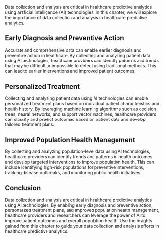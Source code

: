 
Data collection and analysis are critical in healthcare predictive analytics using artificial intelligence (AI) technologies. In this chapter, we will explore the importance of data collection and analysis in healthcare predictive analytics.

Early Diagnosis and Preventive Action
-------------------------------------

Accurate and comprehensive data can enable earlier diagnosis and preventive action in healthcare. By collecting and analyzing patient data using AI technologies, healthcare providers can identify patterns and trends that may be difficult or impossible to detect using traditional methods. This can lead to earlier interventions and improved patient outcomes.

Personalized Treatment
----------------------

Collecting and analyzing patient data using AI technologies can enable personalized treatment plans based on individual patient characteristics and health history. By leveraging machine learning algorithms such as decision trees, neural networks, and support vector machines, healthcare providers can classify and predict outcomes based on patient data and develop tailored treatment plans.

Improved Population Health Management
-------------------------------------

By collecting and analyzing population-level data using AI technologies, healthcare providers can identify trends and patterns in health outcomes and develop targeted interventions to improve population health. This can include identifying high-risk populations for preventive interventions, tracking disease outbreaks, and monitoring public health initiatives.

Conclusion
----------

Data collection and analysis are critical in healthcare predictive analytics using AI technologies. By enabling early diagnosis and preventive action, personalized treatment plans, and improved population health management, healthcare providers and researchers can leverage the power of AI to improve patient outcomes and overall population health. Use the insights gained from this chapter to guide your data collection and analysis efforts in healthcare predictive analytics.
